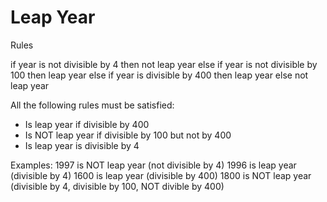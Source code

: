 Leap Year
=========

Rules

if year is not divisible by 4 then
    not leap year
else if year is not divisible by 100 then
    leap year
else if year is divisible by 400 then
    leap year
else
    not leap year

All the following rules must be satisfied:
- Is leap year if divisible by 400
- Is NOT leap year if divisible by 100 but not by 400
- Is leap year is divisible by 4


Examples:
1997 is NOT leap year  (not divisible by 4)
1996 is leap year      (divisible by 4)
1600 is leap year      (divisible by 400)
1800 is NOT leap year  (divisible by 4, divisible by 100, NOT divible by 400)
